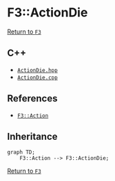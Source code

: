 # F3::ActionDie

[Return to `F3`](/docs/F3.md)

## C++

- [`ActionDie.hpp`](/c++/include/ActionDie.hpp)
- [`ActionDie.cpp`](/c++/source/ActionDie.cpp)

## References

- [`F3::Action`](/docs/F3/Action.md)

## Inheritance

```mermaid
graph TD;
    F3::Action --> F3::ActionDie;
```

[Return to `F3`](/docs/F3.md)